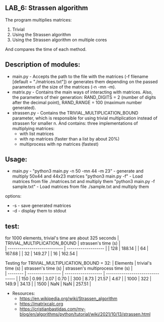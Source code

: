 LAB_6: Strassen algorithm
-
The program multiplies matrices: 
1. Trivial 
2. Using the Strassen algorithm 
3. Using the Strassen algorithm on multiple cores

And compares the time of each method.

Description of modules:
-
- main.py - Accepts the path to the file with the matrices (-f filename [default = "./matrices.txt"]) or generates them depending on the passed parameters of the size of the matrices (-n -mn -m).
- matrix.py - Contains the main ways of interacting with matrices. Also, the parameters of their generation: RAND_DIGITS = 2 (number of digits after the decimal point), RAND_RANGE = 100 (maximum number generated). 
- strassen.py - Contains the TRIVIAL_MULTIPLICATION_BOUND parameter, which is responsible for using trivial multiplication instead of strassen for smaller n. And contains:
three implementations of multiplying matrices:
  - with list matrices
  - with np matrices (faster than a list by about 20%)
  - multiprocess with np matrices (fastest)
  

Usage:
-
 - main.py - 
"python3 main.py -n 50 -mn 44 -m 23" - generate and multiply 50x44 and 44x23 matrices 
"python3 main.py -f" - Load matrices from file ./matrices.txt and multiply them
"python3 main.py -f sample.txt" - Load matrices from file ./sample.txt and multiply them

options: 
- -s - save generated matrices
- -d - display them to stdout

test: 
- 
for 1000 elements, trivial's time are about 325 seconds
| TRIVIAL_MULTIPLICATION_BOUND | strassen's time (s) |  
| ---------------------------- | ------------------- |
|                          128 |              188.14 |
|                           64 |              167.68 |
|                           32 |              149.27 |
|                           16 |              162.54 |

Testing for TRIVIAL_MULTIPLICATION_BOUND = 32:
| Elements | trivial's time (s) | strassen's time (s) | strassen's multiprocess time (s) |  
| -------- | -----------------  | ------------------- | -------------------------------- | 
|      150 |              0.99  |                3.07 |                            0.70  |
|      300 |              8.73  |               21.57 |                            4.67  | 
|     1000 |               322  |               149.9 |                            34.13 |
|     1500 |                NaN |                 NaN |                           257.51 |



- Resources:
  - https://en.wikipedia.org/wiki/Strassen_algorithm
  - https://matrixcalc.org
  - https://cristianbastidas.com/my-blog/en/algorithms/python/tutorial/wiki/2021/10/13/strassen.html